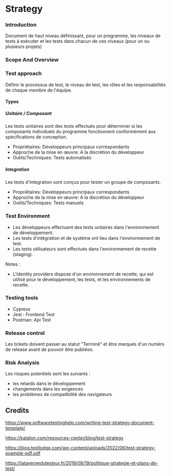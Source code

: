 # Strategy


### Introduction

Document de haut niveau définissant, pour un programme, les niveaux de tests à exécuter et les tests dans chacun de ces niveaux (pour un ou plusieurs projets)

###  Scope And Overview

### Test approach

Définir le processus de test, le niveau de test, les rôles et les responsabilités de chaque membre de l'équipe.

#### Types

##### Unitaire / Composant

Les tests unitaires sont des tests effectués pour déterminer si les composants individuels du programme fonctionnent conformément aux spécifications de conception.

- Propriétaires: Développeurs principaux correspondants
- Approche de la mise en œuvre: A la discrétion du développeur
- Outils/Techniques: Tests automatisés

##### Integration


Les tests d'integration sont conçus pour tester un groupe de composants.

- Propriétaires: Développeurs principaux correspondants
- Approche de la mise en œuvre: A la discrétion du développeur
- Outils/Techniques: Tests manuels


### Test Environment


- Les développeurs effectuent des tests unitaires dans l'environnement de développement.
- Les tests d'intégration et de système ont lieu dans l'environnement de test.
- Les tests utilisateurs sont effectués dans l'environnement de recette (staging).

Notes :

- L'Identity providers dispose d'un environnement de recette, qui est utilisé pour le développement, les tests, et les environnements de recette.

### Testing tools

- Cypress 
- Jest : Frontend Test
- Postman: Api Test

### Release control

Les tickets doivent passer au statut "Terminé" et être marqués d'un numéro de release avant de pouvoir être publiées.

### Risk Analysis

Les risques potentiels sont les suivants :

- les retards dans le développement
- changements dans les exigences
- les problèmes de compatibilité des navigateurs

## Credits

https://www.softwaretestinghelp.com/writing-test-strategy-document-template/

https://katalon.com/resources-center/blog/test-strategy

https://blog.testlodge.com/wp-content/uploads/2022/06/test-strategy-example-pdf.pdf

https://latavernedutesteur.fr/2019/08/19/politique-strategie-et-plans-de-test/
